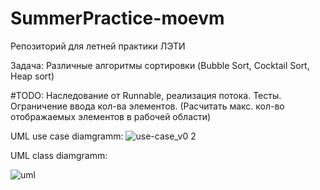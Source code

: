 # SummerPractice-moevm
Репозиторий для летней практики ЛЭТИ

Задача: Различные алгоритмы сортировки (Bubble Sort, Cocktail Sort, Heap sort)

#TODO:
Наследование от Runnable, реализация потока.
Тесты.
Ограничение ввода кол-ва элементов. (Расчитать макс. кол-во отображаемых элементов в рабочей области)

UML use case diamgramm: 
![use-case_v0 2](https://user-images.githubusercontent.com/54906416/124542335-e2810b80-de2b-11eb-9644-9b4048e49470.png)

UML class diamgramm:

![uml](https://user-images.githubusercontent.com/54906416/124344974-807f9680-dbde-11eb-8e8e-7197114e1dbb.png)

